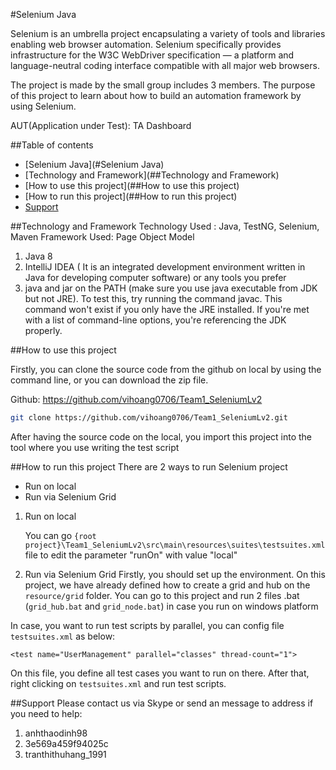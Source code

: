 #Selenium Java

Selenium is an umbrella project encapsulating a variety of tools and libraries enabling web browser automation. 
Selenium specifically provides infrastructure for the W3C WebDriver specification — a platform and language-neutral 
coding interface compatible with all major web browsers.

The project is made by the small group includes 3 members. The purpose of this project to
learn about how to build an automation framework by using Selenium.

AUT(Application under Test): TA Dashboard

##Table of contents
* [Selenium Java](#Selenium Java)
* [Technology and Framework](##Technology and Framework)
* [How to use this project](##How to use this project)
* [How to run this project](##How to run this project)
* [Support](##Support)

##Technology and Framework
Technology Used : Java, TestNG, Selenium, Maven
Framework Used: Page Object Model

1. Java 8
2. IntelliJ IDEA ( It is an integrated development environment written in Java for developing computer software)
or any tools you prefer
3. java and jar on the PATH (make sure you use java executable from JDK but not JRE).
   To test this, try running the command javac. This command won't exist if you only have the JRE installed. 
   If you're met with a list of command-line options, you're referencing the JDK properly.

##How to use this project

Firstly, you can clone the source code from the github on local by using the command line,
or you can download the zip file.

Github: https://github.com/vihoang0706/Team1_SeleniumLv2

```bash
git clone https://github.com/vihoang0706/Team1_SeleniumLv2.git 
```

After having the source code on the local, you import this project into the tool where you use writing the test script

##How to run this project
There are 2 ways to run Selenium project
+ Run on local
+ Run via Selenium Grid

1. Run on local
    
    You can go ```{root project}\Team1_SeleniumLv2\src\main\resources\suites\testsuites.xml``` file to edit the parameter 
    "runOn" with value "local"

2. Run via Selenium Grid
Firstly, you should set up the environment. On this project, we have already defined how to create a grid and hub on the 
```resource/grid``` folder. You can go to this project and run 2 files .bat (```grid_hub.bat``` and ```grid_node.bat```) in case you run
on windows platform

In case, you want to run test scripts by parallel, you can config file ```testsuites.xml``` as below:

```<test name="UserManagement" parallel="classes" thread-count="1">```

On this file, you define all test cases you want to run on there.
After that, right clicking on ```testsuites.xml``` and run test scripts.

##Support
Please contact us via Skype or send an message to address if you need to help:
1. anhthaodinh98
2. 3e569a459f94025c
3. tranthithuhang_1991